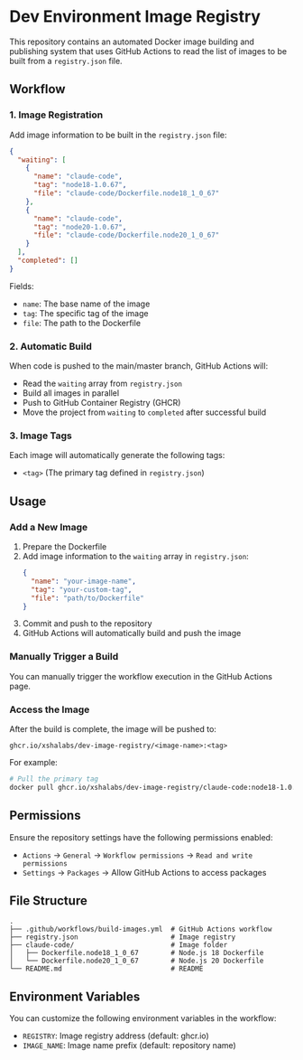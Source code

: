 # Dev Environment Image Registry

This repository contains an automated Docker image building and publishing system that uses GitHub Actions to read the list of images to be built from a `registry.json` file.

## Workflow

### 1. Image Registration

Add image information to be built in the `registry.json` file:

```json
{
  "waiting": [
    {
      "name": "claude-code",
      "tag": "node18-1.0.67",
      "file": "claude-code/Dockerfile.node18_1_0_67"
    },
    {
      "name": "claude-code",
      "tag": "node20-1.0.67",
      "file": "claude-code/Dockerfile.node20_1_0_67"
    }
  ],
  "completed": []
}
```

Fields:

- `name`: The base name of the image
- `tag`: The specific tag of the image
- `file`: The path to the Dockerfile

### 2. Automatic Build

When code is pushed to the main/master branch, GitHub Actions will:

- Read the `waiting` array from `registry.json`
- Build all images in parallel
- Push to GitHub Container Registry (GHCR)
- Move the project from `waiting` to `completed` after successful build

### 3. Image Tags

Each image will automatically generate the following tags:

- `<tag>` (The primary tag defined in `registry.json`)

## Usage

### Add a New Image

1. Prepare the Dockerfile
2. Add image information to the `waiting` array in `registry.json`:
   ```json
   {
     "name": "your-image-name",
     "tag": "your-custom-tag",
     "file": "path/to/Dockerfile"
   }
   ```
3. Commit and push to the repository
4. GitHub Actions will automatically build and push the image

### Manually Trigger a Build

You can manually trigger the workflow execution in the GitHub Actions page.

### Access the Image

After the build is complete, the image will be pushed to:

```
ghcr.io/xshalabs/dev-image-registry/<image-name>:<tag>
```

For example:

```bash
# Pull the primary tag
docker pull ghcr.io/xshalabs/dev-image-registry/claude-code:node18-1.0.67
```

## Permissions

Ensure the repository settings have the following permissions enabled:

- `Actions` -> `General` -> `Workflow permissions` -> `Read and write permissions`
- `Settings` -> `Packages` -> Allow GitHub Actions to access packages

## File Structure

```
.
├── .github/workflows/build-images.yml  # GitHub Actions workflow
├── registry.json                       # Image registry
├── claude-code/                        # Image folder
│   ├── Dockerfile.node18_1_0_67        # Node.js 18 Dockerfile
│   └── Dockerfile.node20_1_0_67        # Node.js 20 Dockerfile
└── README.md                           # README
```

## Environment Variables

You can customize the following environment variables in the workflow:

- `REGISTRY`: Image registry address (default: ghcr.io)
- `IMAGE_NAME`: Image name prefix (default: repository name)
